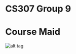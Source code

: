 # CS307 Group 9
# Course Maid
![alt tag](https://danbooru.donmai.us/data/8b9864bdcef8e7272b1675de4a9f5d58.jpg)
